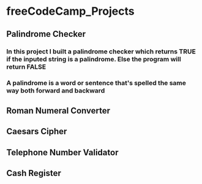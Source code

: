 # freeCodeCamp_Projects

## Palindrome Checker
### In this project I built a palindrome checker which returns TRUE if the inputed string is a palindrome. Else the program will return FALSE
### A palindrome is a word or sentence that's spelled the same way both forward and backward

## Roman Numeral Converter

## Caesars Cipher

## Telephone Number Validator

## Cash Register
